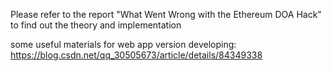 Please refer to the report "What Went Wrong with the Ethereum DOA Hack" to find out the theory and implementation

some useful materials for web app version developing:
https://blog.csdn.net/qq_30505673/article/details/84349338